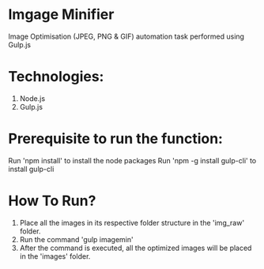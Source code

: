 # Imgage Minifier

Image Optimisation (JPEG, PNG & GIF) automation task performed using Gulp.js

# Technologies:

1. Node.js
2. Gulp.js

# Prerequisite to run the function:

Run 'npm install' to install the node packages
Run 'npm -g install gulp-cli' to install gulp-cli

# How To Run?

1. Place all the images in its respective folder structure in the 'img_raw' folder.
2. Run the command 'gulp imagemin'
3. After the command is executed, all the optimized images will be placed in the 'images' folder.
